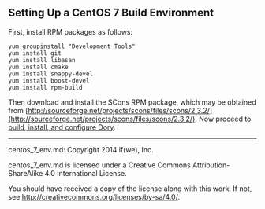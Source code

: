 ## Setting Up a CentOS 7 Build Environment

First, install RPM packages as follows:

```
yum groupinstall "Development Tools"
yum install git
yum install libasan
yum install cmake
yum install snappy-devel
yum install boost-devel
yum install rpm-build
```

Then download and install the SCons RPM package, which may be obtained from
[http://sourceforge.net/projects/scons/files/scons/2.3.2/](http://sourceforge.net/projects/scons/files/scons/2.3.2/).
Now proceed to
[build, install, and configure Dory](build_install.md).

-----

centos_7_env.md: Copyright 2014 if(we), Inc.

centos_7_env.md is licensed under a Creative Commons Attribution-ShareAlike 4.0
International License.

You should have received a copy of the license along with this work. If not,
see <http://creativecommons.org/licenses/by-sa/4.0/>.
